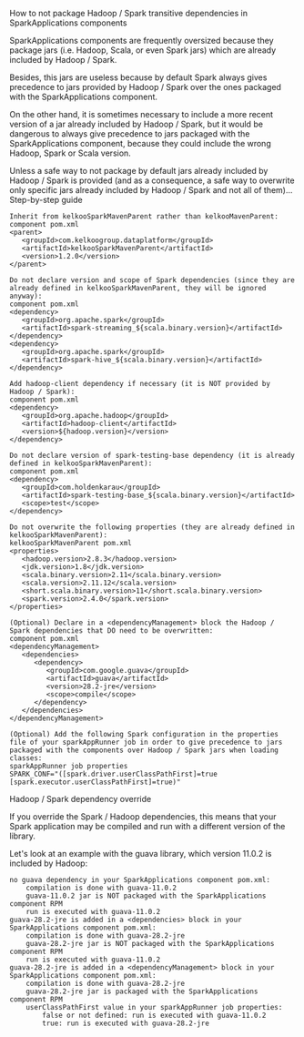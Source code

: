 How to not package Hadoop / Spark transitive dependencies in SparkApplications components

SparkApplications components are frequently oversized because they package jars (i.e. Hadoop, Scala, or even Spark jars) which are already included by Hadoop / Spark.

Besides, this jars are useless because by default Spark always gives precedence to jars provided by Hadoop / Spark over the ones packaged with the SparkApplications component.


On the other hand, it is sometimes necessary to include a more recent version of a jar already included by Hadoop / Spark, but it would be dangerous to always give precedence to jars packaged with the SparkApplications component, because they could include the wrong Hadoop, Spark or Scala version.


Unless a safe way to not package by default jars already included by Hadoop / Spark is provided (and as a consequence, a safe way to overwrite only specific jars already included by Hadoop / Spark and not all of them)...
Step-by-step guide

    Inherit from kelkooSparkMavenParent rather than kelkooMavenParent:
    component pom.xml
    <parent>
       <groupId>com.kelkoogroup.dataplatform</groupId>
       <artifactId>kelkooSparkMavenParent</artifactId>
       <version>1.2.0</version>
    </parent>

    Do not declare version and scope of Spark dependencies (since they are already defined in kelkooSparkMavenParent, they will be ignored anyway):
    component pom.xml
    <dependency>
       <groupId>org.apache.spark</groupId>
       <artifactId>spark-streaming_${scala.binary.version}</artifactId>
    </dependency>
    <dependency>
       <groupId>org.apache.spark</groupId>
       <artifactId>spark-hive_${scala.binary.version}</artifactId>
    </dependency>

    Add hadoop-client dependency if necessary (it is NOT provided by Hadoop / Spark):
    component pom.xml
    <dependency>
       <groupId>org.apache.hadoop</groupId>
       <artifactId>hadoop-client</artifactId>
       <version>${hadoop.version}</version>
    </dependency>

    Do not declare version of spark-testing-base dependency (it is already defined in kelkooSparkMavenParent):
    component pom.xml
    <dependency>
       <groupId>com.holdenkarau</groupId>
       <artifactId>spark-testing-base_${scala.binary.version}</artifactId>
       <scope>test</scope>
    </dependency>

    Do not overwrite the following properties (they are already defined in kelkooSparkMavenParent):
    kelkooSparkMavenParent pom.xml
    <properties>
       <hadoop.version>2.8.3</hadoop.version>
       <jdk.version>1.8</jdk.version>
       <scala.binary.version>2.11</scala.binary.version>
       <scala.version>2.11.12</scala.version>
       <short.scala.binary.version>11</short.scala.binary.version>
       <spark.version>2.4.0</spark.version>
    </properties>

    (Optional) Declare in a <dependencyManagement> block the Hadoop / Spark dependencies that DO need to be overwritten:
    component pom.xml
    <dependencyManagement>
       <dependencies>
          <dependency>
             <groupId>com.google.guava</groupId>
             <artifactId>guava</artifactId>
             <version>28.2-jre</version>
             <scope>compile</scope>
          </dependency>
       </dependencies>
    </dependencyManagement>

    (Optional) Add the following Spark configuration in the properties file of your sparkAppRunner job in order to give precedence to jars packaged with the components over Hadoop / Spark jars when loading classes:
    sparkAppRunner job properties
    SPARK_CONF="([spark.driver.userClassPathFirst]=true [spark.executor.userClassPathFirst]=true)"

Hadoop / Spark dependency override

If  you override the Spark / Hadoop dependencies, this means that your Spark application may be compiled and run with a different version of the library.

Let's look at an example with the guava library, which version 11.0.2 is included by Hadoop:

    no guava dependency in your SparkApplications component pom.xml:
        compilation is done with guava-11.0.2
        guava-11.0.2 jar is NOT packaged with the SparkApplications component RPM
        run is executed with guava-11.0.2
    guava-28.2-jre is added in a <dependencies> block in your SparkApplications component pom.xml:
        compilation is done with guava-28.2-jre
        guava-28.2-jre jar is NOT packaged with the SparkApplications component RPM
        run is executed with guava-11.0.2
    guava-28.2-jre is added in a <dependencyManagement> block in your SparkApplications component pom.xml:
        compilation is done with guava-28.2-jre
        guava-28.2-jre jar is packaged with the SparkApplications component RPM
        userClassPathFirst value in your sparkAppRunner job properties:
            false or not defined: run is executed with guava-11.0.2
            true: run is executed with guava-28.2-jre
